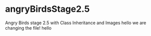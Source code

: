 # angryBirdsStage2.5
Angry Birds stage 2.5 with Class Inheritance and Images
hello we are changing the file!
hello

